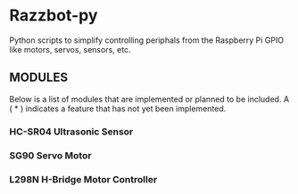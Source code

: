 # Razzbot-py
Python scripts to simplify controlling periphals from the Raspberry Pi GPIO like motors, servos, sensors, etc.

## MODULES
Below is a list of modules that are implemented or planned to be included. A ( * ) indicates a feature that has not yet been implemented.

### HC-SR04 Ultrasonic Sensor

### SG90 Servo Motor

### L298N H-Bridge Motor Controller
